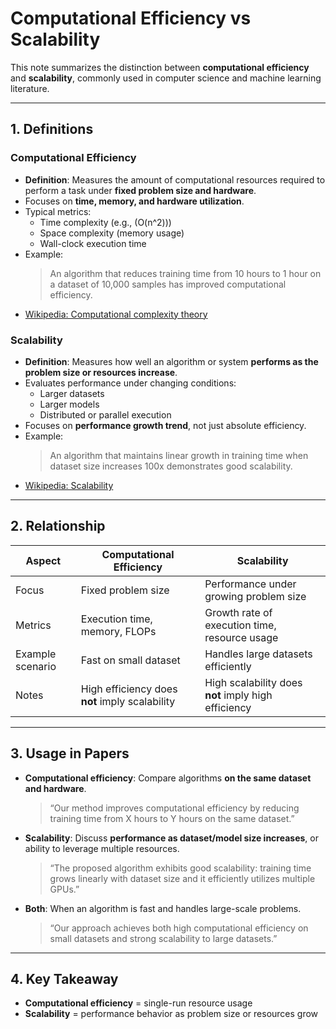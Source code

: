 # Computational Efficiency vs Scalability

This note summarizes the distinction between **computational efficiency** and **scalability**, commonly used in computer science and machine learning literature.

---

## 1. Definitions

### **Computational Efficiency**
- **Definition**: Measures the amount of computational resources required to perform a task under **fixed problem size and hardware**.
- Focuses on **time, memory, and hardware utilization**.
- Typical metrics:
  - Time complexity (e.g., \(O(n^2)\))
  - Space complexity (memory usage)
  - Wall-clock execution time
- Example:
  > An algorithm that reduces training time from 10 hours to 1 hour on a dataset of 10,000 samples has improved computational efficiency.
- [Wikipedia: Computational complexity theory](https://en.wikipedia.org/wiki/Computational_complexity_theory)

### **Scalability**
- **Definition**: Measures how well an algorithm or system **performs as the problem size or resources increase**.
- Evaluates performance under changing conditions:
  - Larger datasets
  - Larger models
  - Distributed or parallel execution
- Focuses on **performance growth trend**, not just absolute efficiency.
- Example:
  > An algorithm that maintains linear growth in training time when dataset size increases 100x demonstrates good scalability.
- [Wikipedia: Scalability](https://en.wikipedia.org/wiki/Scalability)

---

## 2. Relationship

| Aspect                  | Computational Efficiency                  | Scalability                               |
|--------------------------|-------------------------------------------|------------------------------------------|
| Focus                    | Fixed problem size                        | Performance under growing problem size   |
| Metrics                  | Execution time, memory, FLOPs            | Growth rate of execution time, resource usage |
| Example scenario         | Fast on small dataset                     | Handles large datasets efficiently       |
| Notes                    | High efficiency does **not** imply scalability | High scalability does **not** imply high efficiency |

---

## 3. Usage in Papers

- **Computational efficiency**: Compare algorithms **on the same dataset and hardware**.
  > “Our method improves computational efficiency by reducing training time from X hours to Y hours on the same dataset.”

- **Scalability**: Discuss **performance as dataset/model size increases**, or ability to leverage multiple resources.
  > “The proposed algorithm exhibits good scalability: training time grows linearly with dataset size and it efficiently utilizes multiple GPUs.”

- **Both**: When an algorithm is fast and handles large-scale problems.
  > “Our approach achieves both high computational efficiency on small datasets and strong scalability to large datasets.”

---

## 4. Key Takeaway

- **Computational efficiency** = single-run resource usage  
- **Scalability** = performance behavior as problem size or resources grow
